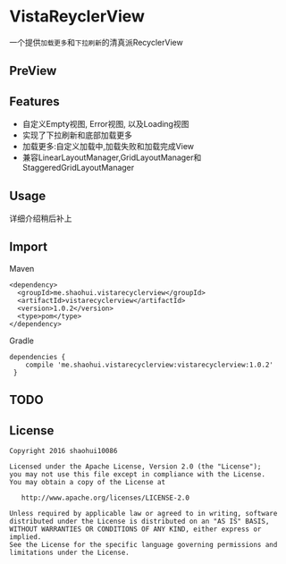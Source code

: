 # VistaReyclerView
一个提供`加载更多`和`下拉刷新`的清真派RecyclerView
## PreView


## Features

* 自定义Empty视图, Error视图, 以及Loading视图
* 实现了下拉刷新和底部加载更多
* 加载更多:自定义加载中,加载失败和加载完成View
* 兼容LinearLayoutManager,GridLayoutManager和StaggeredGridLayoutManager

## Usage

 详细介绍稍后补上


## Import

Maven

    <dependency>
      <groupId>me.shaohui.vistarecyclerview</groupId>
      <artifactId>vistarecyclerview</artifactId>
      <version>1.0.2</version>
      <type>pom</type>
    </dependency>

    
Gradle

	dependencies {
        compile 'me.shaohui.vistarecyclerview:vistarecyclerview:1.0.2'
     }

## TODO


## License

    Copyright 2016 shaohui10086

    Licensed under the Apache License, Version 2.0 (the "License");
    you may not use this file except in compliance with the License.
    You may obtain a copy of the License at

       http://www.apache.org/licenses/LICENSE-2.0

    Unless required by applicable law or agreed to in writing, software
    distributed under the License is distributed on an "AS IS" BASIS,
    WITHOUT WARRANTIES OR CONDITIONS OF ANY KIND, either express or implied.
    See the License for the specific language governing permissions and
    limitations under the License.
	
 
 

